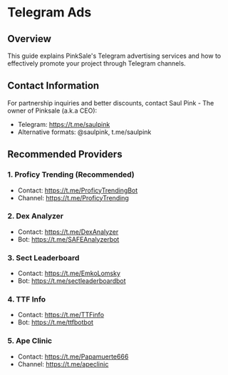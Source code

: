 # Telegram Ads

## Overview
This guide explains PinkSale's Telegram advertising services and how to effectively promote your project through Telegram channels.

## Contact Information
For partnership inquiries and better discounts, contact Saul Pink - The owner of Pinksale (a.k.a CEO):
- Telegram: https://t.me/saulpink
- Alternative formats: @saulpink, t.me/saulpink

## Recommended Providers

### 1. Proficy Trending (Recommended)
- Contact: https://t.me/ProficyTrendingBot
- Channel: https://t.me/ProficyTrending

### 2. Dex Analyzer
- Contact: https://t.me/DexAnalyzer
- Bot: https://t.me/SAFEAnalyzerbot

### 3. Sect Leaderboard
- Contact: https://t.me/EmkoLomsky
- Bot: https://t.me/sectleaderboardbot

### 4. TTF Info
- Contact: https://t.me/TTFinfo
- Bot: https://t.me/ttfbotbot

### 5. Ape Clinic
- Contact: https://t.me/Papamuerte666
- Channel: https://t.me/apeclinic